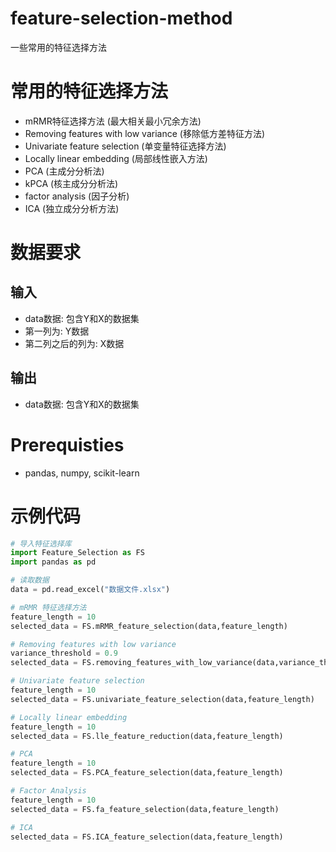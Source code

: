 # feature-selection-method
一些常用的特征选择方法

# 常用的特征选择方法
- mRMR特征选择方法 (最大相关最小冗余方法)
- Removing features with low variance (移除低方差特征方法)
- Univariate feature selection (单变量特征选择方法)
- Locally linear embedding (局部线性嵌入方法)
- PCA (主成分分析法)
- kPCA (核主成分分析法)
- factor analysis (因子分析)
- ICA (独立成分分析方法)

# 数据要求
## 输入
- data数据: 包含Y和X的数据集
- 第一列为: Y数据
- 第二列之后的列为: X数据

## 输出
- data数据: 包含Y和X的数据集

# Prerequisties
- pandas, numpy, scikit-learn

# 示例代码
```python 
# 导入特征选择库
import Feature_Selection as FS
import pandas as pd 

# 读取数据
data = pd.read_excel("数据文件.xlsx")

# mRMR 特征选择方法
feature_length = 10
selected_data = FS.mRMR_feature_selection(data,feature_length)

# Removing features with low variance
variance_threshold = 0.9
selected_data = FS.removing_features_with_low_variance(data,variance_threshold)

# Univariate feature selection
feature_length = 10
selected_data = FS.univariate_feature_selection(data,feature_length) 

# Locally linear embedding
feature_length = 10
selected_data = FS.lle_feature_reduction(data,feature_length)

# PCA
feature_length = 10
selected_data = FS.PCA_feature_selection(data,feature_length)

# Factor Analysis
feature_length = 10
selected_data = FS.fa_feature_selection(data,feature_length)

# ICA
selected_data = FS.ICA_feature_selection(data,feature_length)
```

